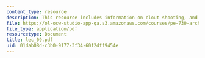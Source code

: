 ```yaml
---
content_type: resource
description: This resource includes information on clout shooting, and team tournament.
file: https://ol-ocw-studio-app-qa.s3.amazonaws.com/courses/pe-730-archery-spring-2006/01dab08dc3b091773f3460f2dff9454e_lec_09.pdf
file_type: application/pdf
resourcetype: Document
title: lec_09.pdf
uid: 01dab08d-c3b0-9177-3f34-60f2dff9454e
---
```

